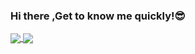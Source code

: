 ### Hi there ,Get to know me quickly!😎  

<a href="https://github.com/yty2006/github-readme-stats">
  <img align="center"  src="https://github-readme-stats.vercel.app/api?username=yty2006&count_private=true&show_icons=true&theme=gotham&show_owner=true" />
</a>
<a href="https://github.com/yty2006/github-readme-stats">
  <img align="center"  src="https://github-readme-stats.vercel.app/api/top-langs/?username=yty2006&theme=gotham&layout=compact" />
</a>

